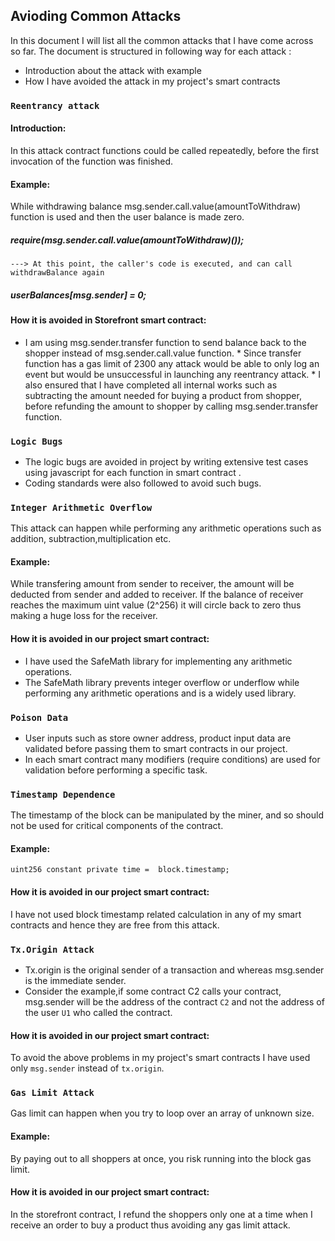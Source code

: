 ## Avioding Common Attacks

In this document I will list all the common attacks that I have come across so far.
The document is structured in following way for each attack :
* Introduction about the attack with example
* How I have avoided the attack in my project's smart contracts


### `Reentrancy attack`

#### Introduction:
    
 In this attack contract functions could be called repeatedly, before the first invocation of the function was finished.

#### Example:

 While withdrawing balance msg.sender.call.value(amountToWithdraw) function is used and then the user balance is made zero.
##### require(msg.sender.call.value(amountToWithdraw)());  
 `---> At this point, the caller's code is executed, and can call withdrawBalance again`
##### userBalances[msg.sender] = 0;

#### How it is avoided in Storefront smart contract:

   * I am using msg.sender.transfer function to send balance back to the shopper instead of msg.sender.call.value function.
    * Since transfer function has a gas limit of 2300 any attack would be able to only log an event but would be unsuccessful in launching any reentrancy attack.
    * I also ensured that I have completed all internal works such as subtracting the amount needed for buying a product from shopper, before refunding the amount to shopper by calling msg.sender.transfer function.

### `Logic Bugs`

   * The logic bugs are avoided in project by writing extensive test cases using javascript for each function in smart contract .
   * Coding standards were also followed to avoid such bugs.

### `Integer Arithmetic Overflow`

   This attack can happen while performing any arithmetic operations such as addition, subtraction,multiplication etc. 
  
#### Example:

While transfering amount from sender to receiver, the amount will be deducted from sender and added to receiver. If the balance of receiver reaches the maximum uint value (2^256) it will circle back to zero thus making a huge loss for the receiver.

#### How it is avoided in our project smart contract:

* I have used the SafeMath library for implementing any arithmetic operations.
* The SafeMath library prevents integer overflow or underflow while performing any arithmetic operations and is a widely used library.

### `Poison Data`

* User inputs such as store owner address, product input data are validated before passing them to smart contracts in our project.
* In each smart contract many modifiers (require conditions) are used for validation before performing a specific task.

### `Timestamp Dependence`

The timestamp of the block can be manipulated by the miner, and so should not be used for critical components of the contract.

#### Example:

   `uint256 constant private time =  block.timestamp;`

#### How it is avoided in our project smart contract:

I have not used block timestamp related calculation in any of my smart contracts and hence they are free from this attack.


### `Tx.Origin Attack`

* Tx.origin is the original sender of a transaction and whereas msg.sender is the immediate sender. 
* Consider the example,if some  contract C2 calls your contract, msg.sender will be the address of the contract `C2` and not the address of the user `U1` who called the contract.

#### How it is avoided in our project smart contract:

To  avoid the above problems in my project's smart contracts I have used only `msg.sender` instead of `tx.origin`.
      
### `Gas Limit Attack`

Gas limit can happen when you try to loop over an array of unknown size. 

#### Example:
By paying out to all shoppers at once, you risk running into the block gas limit. 

#### How it is avoided in our project smart contract:

In the storefront contract, I refund the shoppers only one at a time when I receive an order to buy a product thus avoiding any gas limit attack.
